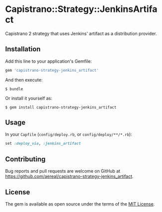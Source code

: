 # Capistrano::Strategy::JenkinsArtifact

Capistrano 2 strategy that uses Jenkins' artifact as a distribution provider.

## Installation

Add this line to your application's Gemfile:

```ruby
gem 'capistrano-strategy-jenkins_artifact'
```

And then execute:

    $ bundle

Or install it yourself as:

    $ gem install capistrano-strategy-jenkins_artifact

## Usage

In your `Capfile` (`config/deploy.rb`, or `config/deploy/**/*.rb`):

```ruby
set :deploy_via, :jenkins_artifact
```

## Contributing

Bug reports and pull requests are welcome on GitHub at https://github.com/aereal/capistrano-strategy-jenkins_artifact.


## License

The gem is available as open source under the terms of the [MIT License](http://opensource.org/licenses/MIT).

